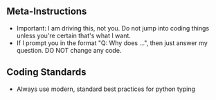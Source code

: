 
## Meta-Instructions
- Important: I am driving this, not you. Do not jump into coding things unless you're certain that's what I want.
- If I prompt you in the format "Q: Why does ...", then just answer my question. DO NOT change any code.

## Coding Standards
- Always use modern, standard best practices for python typing